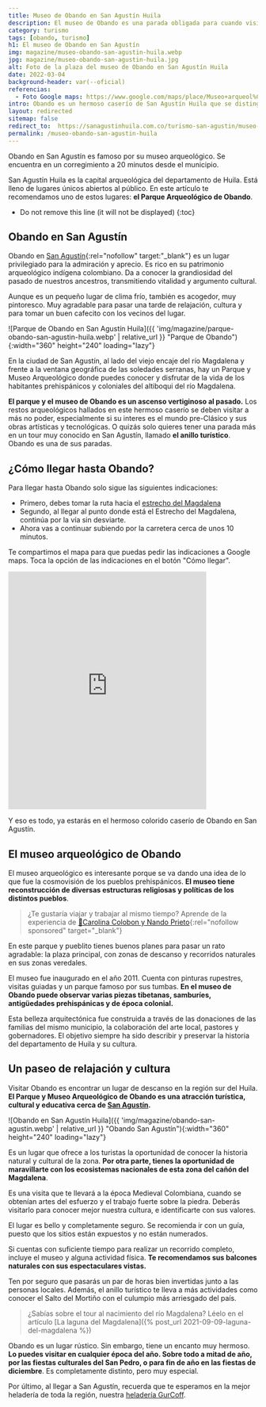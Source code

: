 ```yaml
---
title: Museo de Obando en San Agustín Huila
description: El museo de Obando es una parada obligada para cuando visitas San Agustín Huila. 🚙 Es parte del tour conocido como El Anillo Turístico. Conócelo 🗿.
category: turismo
tags: [obando, turismo]
h1: El museo de Obando en San Agustín
img: magazine/museo-obando-san-agustin-huila.webp
jpg: magazine/museo-obando-san-agustin-huila.jpg
alt: Foto de la plaza del museo de Obando en San Agustín Huila
date: 2022-03-04
background-header: var(--oficial)
referencias:
  - Foto Google maps: https://www.google.com/maps/place/Museo+arqueol%C3%B3gico+de+Obando/@1.939533,-76.2981777,3a,75y,90t/data=!3m8!1e2!3m6!1sAF1QipNhvExf4liH9OakBSbxtag_sIGEQlD1JUdgSVCL!2e10!3e12!6shttps:%2F%2Flh5.googleusercontent.com%2Fp%2FAF1QipNhvExf4liH9OakBSbxtag_sIGEQlD1JUdgSVCL%3Dw216-h100-k-no!7i4056!8i1872!4m15!1m7!3m6!1s0x8e256536e36cb58b:0x37850a0804fbcf29!2sObando,+San+Agust%C3%ADn,+Huila,+Colombia!3b1!8m2!3d1.9400639!4d-76.2983514!3m6!1s0x8e2565376da5dab1:0x3880cb8707e22466!8m2!3d1.939533!4d-76.2981777!14m1!1BCgIgAQ?hl=es-ES
intro: Obando es un hermoso caserío de San Agustín Huila que se distingue por su plaza-museo arqueológico.
layout: redirected
sitemap: false
redirect_to:  https://sanagustinhuila.com.co/turismo-san-agustin/museo-obando-san-agustin-huila
permalink: /museo-obando-san-agustin-huila
---
```

Obando en San Agustín es famoso por su museo arqueológico. Se encuentra en un corregimiento a 20 minutos desde el municipio.

<!-- excerpt -->

San Agustín Huila es la capital arqueológica del departamento de Huila. Está lleno de lugares únicos abiertos al público. En este artículo te recomendamos uno de estos lugares: **el Parque Arqueológico de Obando**.

* Do not remove this line (it will not be displayed)
{:toc}

## Obando en San Agustín

Obando en [San Agustín](https://es.wikipedia.org/wiki/San_Agust%C3%ADn_(Huila)){:rel="nofollow" target:"_blank"} es un lugar privilegiado para la admiración y aprecio. Es rico en su patrimonio arqueológico indígena colombiano. Da a conocer la grandiosidad del pasado de nuestros ancestros, transmitiendo vitalidad y argumento cultural.

Aunque es un pequeño lugar de clima frío, también es acogedor, muy pintoresco. Muy agradable para pasar una tarde de relajación, cultura y para tomar un buen cafecito con los vecinos del lugar.

![Parque de Obando en San Agustín Huila]({{ 'img/magazine/parque-obando-san-agustin-huila.webp' | relative_url }} "Parque de Obando"){:width="360" height="240" loading="lazy"}

En la ciudad de San Agustín, al lado del viejo encaje del río Magdalena y frente a la ventana geográfica de las soledades serranas, hay un Parque y Museo Arqueológico donde puedes conocer y disfrutar de la vida de los habitantes prehispánicos y coloniales del altiboqui del río Magdalena.

**El parque y el museo de Obando es un ascenso vertiginoso al pasado.** Los restos arqueológicos hallados en este hermoso caserío se deben visitar a más no poder, especialmente si su interes es el mundo pre-Clásico y sus obras artísticas y tecnológicas. O quizás solo quieres tener una parada más en un tour muy conocido en San Agustín, llamado **el anillo turístico**. Obando es una de sus paradas.

## ¿Cómo llegar hasta Obando?

Para llegar hasta Obando solo sigue las siguientes indicaciones:

* Primero, debes tomar la ruta hacia el [estrecho del Magdalena]({{site.baseulr}}/estrecho-rio-magdalena "Estrecho del río Magdalena")
* Segundo, al llegar al punto donde está el Estrecho del Magdalena, continúa por la vía sin desviarte.
* Ahora vas a continuar subiendo por la carretera cerca de unos 10 minutos.

Te compartimos el mapa para que puedas pedir las indicaciones a Google maps. Toca la opción de las indicaciones en el botón "Cómo llegar".

<iframe src="https://www.google.com/maps/embed?pb=!1m18!1m12!1m3!1d31900.773296100146!2d-76.30442889657694!3d1.9121407607769978!2m3!1f0!2f0!3f0!3m2!1i1024!2i768!4f13.1!3m3!1m2!1s0x8e2565376da5dab1%3A0x3880cb8707e22466!2sMuseo%20arqueol%C3%B3gico%20de%20Obando!5e0!3m2!1ses!2sco!4v1650558254863!5m2!1ses!2sco" width="400" height="480" style="border:0;" allowfullscreen="" loading="lazy" referrerpolicy="no-referrer-when-downgrade"></iframe>

Y eso es todo, ya estarás en el hermoso colorido caserío de Obando en San Agustín.

## El museo arqueológico de Obando

El museo arqueológico es interesante porque se va dando una idea de lo que fue la cosmovisión de los pueblos prehispánicos. **El museo tiene reconstrucción de diversas estructuras religiosas y políticas de los distintos pueblos**.

>¿Te gustaría viajar y trabajar al mismo tiempo? Aprende de la experiencia de [🎒Carolina Colobon y Nando Prieto](https://go.hotmart.com/Y72308599B?dp=1){:rel="nofollow sponsored" target="_blank"}

En este parque y pueblito tienes buenos planes para pasar un rato agradable: la plaza principal, con zonas de descanso y recorridos naturales en sus zonas veredales.

El museo fue inaugurado en el año 2011. Cuenta con pinturas rupestres, visitas guiadas y un parque famoso por sus tumbas. **En el museo de Obando puede observar varias piezas tibetanas, samburíes, antigüedades prehispánicas y de época colonial.**

Esta belleza arquitectónica fue construida a través de las donaciones de las familias del mismo municipio, la colaboración del arte local, pastores y gobernadores. El objetivo siempre ha sido describir y preservar la historia del departamento de Huila y su cultura.

## Un paseo de relajación y cultura

Visitar Obando es encontrar un lugar de descanso en la región sur del Huila. **El Parque y Museo Arqueológico de Obando es una atracción turística, cultural y educativa cerca de [San Agustín]({{site.baseurl}}/visita-san-agustin-huila).**

![Obando en San Agustín Huila]({{ 'img/magazine/obando-san-agustin.webp' | relative_url }} "Obando San Agustín"){:width="360" height="240" loading="lazy"}

Es un lugar que ofrece a los turistas la oportunidad de conocer la historia natural y cultural de la zona. **Por otra parte, tienes la oportunidad de maravillarte con los ecosistemas nacionales de esta zona del cañón del Magdalena**.

Es una visita que te llevará a la época Medieval Colombiana, cuando se obtenían artes del esfuerzo y el trabajo fuerte sobre la piedra. Deberás visitarlo para conocer mejor nuestra cultura, e identificarte con sus valores.

El lugar es bello y completamente seguro. Se recomienda ir con un guía, puesto que los sitios están expuestos y no están numerados.

Si cuentas con suficiente tiempo para realizar un recorrido completo, incluye el museo y alguna actividad física. **Te recomendamos sus balcones naturales con sus espectaculares vistas.**

Ten por seguro que pasarás un par de horas bien invertidas junto a las personas locales. Además, el anillo turístico te lleva a más actividades como conocer el Salto del Mortiño con el culumpio más arriesgado del país.

>¿Sabías sobre el tour al nacimiento del río Magdalena? Léelo en el artículo [La laguna del Magdalena]({% post_url 2021-09-09-laguna-del-magdalena %})

Obando es un lugar rústico. Sin embargo, tiene un encanto muy hermoso. **Lo puedes visitar en cualquier época del año. Sobre todo a mitad de año, por las fiestas culturales del San Pedro, o para fin de año en las fiestas de diciembre**. Es completamente distinto, pero muy especial.

Por último, al llegar a San Agustín, recuerda que te esperamos en la mejor heladería de toda la región, nuestra [heladería GurCoff]({{site.baseurl}}/contacto).

